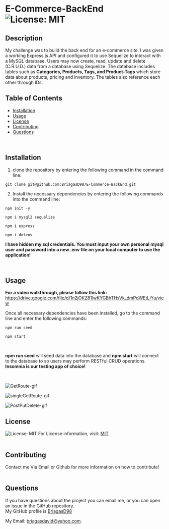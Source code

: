 # E-Commerce-BackEnd  ![License: MIT](https://img.shields.io/badge/License-MIT-yellow.svg)

  ## Description
  My challenge was to build the back end for an e-commerce site. I was given a working Express.js API and 
  configured it to use Sequelize to interact with a MySQL database. Users may now create, read, update and delete (C.R.U.D.) data
  from a database using Sequelize. The database includes tables such as **Categories, Products, Tags, and Product-Tags** which store data
  about products, pricing and inventory. The tables also reference each other through IDs.
  <br/>
  
  ## Table of Contents
  * [Installation](#Installation)
  * [Usage](#Usage)
  * [License](#License)
  * [Contributing](#Contributing)
  * [Questions](#Questions)
  <br/>
  
  ## Installation
  1) clone the repository by entering the following command in the command line: <br/> 
  ```
  git clone git@github.com:BriagasD98/E-Commerce-BackEnd.git
  ```
  2) Install the necessary dependencies by entering the following commands into the command line: <br/>
  ```
  npm init -y
  ```
  ```
  npm i mysql2 sequelize
  ```
  ```
  npm i express
  ```
  ```
  npm i dotenv
  ```
  **I have hidden my sql credentials. You must input your own personal mysql user and password into a new .env file on your local computer to use the application!**
  
  <br/>
  
  ## Usage
  **For a video walkthrough, please follow this link:** https://drive.google.com/file/d/1n2jOKZ81lwKYGBhTHsVk_dmPdWEtLIYu/view
  <br/>
  
  Once all necessary dependencies have been installed, go to the command line and enter the following commands:
  ```
  npm run seed
  ```
  ```
  npm start
  ```
  <br/>
  
  **npm run seed** will seed data into the database and **npm start** will connect to the database to so users
  may perform RESTful CRUD operations. **Insomnia is our testing app of choice!**
  
  <br/>
  
  ![GetRoute-gif](https://user-images.githubusercontent.com/83102464/128663252-0bb3683c-1923-446e-ac3e-7fdfea73bc2d.gif)
  <br/>
  
  ![singleGetRoute-gif](https://user-images.githubusercontent.com/83102464/128663262-f6bc8c5d-4e17-4334-be42-54e6a955127d.gif)
  <br/>
  
  ![PostPutDelete-gif](https://user-images.githubusercontent.com/83102464/128663269-8591fefa-7769-4df5-b59a-6c71b0c88258.gif)
  <br/>
  
  ## License
  ![License: MIT](https://img.shields.io/badge/License-MIT-yellow.svg)
  For License information, visit:
  [MIT](https://opensource.org/licenses/MIT)
  <br/>
  <br/>
  ## Contributing
  Contact me Via Email or Github for more information on how to contribute!
  <br/>
  <br/>
  
  ## Questions  
  If you have questions about the project you can email me, or you can open an issue in the GitHub repository.
  <br/>
  My GitHub profile is [BriagasD98](https://github.com/BriagasD98)  
    
  My Email: [briagasdavid@yahoo.com](mailto:briagasdavid@yahoo.com).

